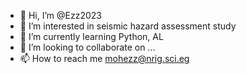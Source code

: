 - 👋 Hi, I’m @Ezz2023
- 👀 I’m interested in seismic hazard assessment study
- 🌱 I’m currently learning Python, AL
- 💞️ I’m looking to collaborate on ...
- 📫 How to reach me mohezz@nrig.sci.eg

<!---
Ezz2023/Ezz2023 is a ✨ special ✨ repository because its `README.md` (this file) appears on your GitHub profile.
You can click the Preview link to take a look at your changes.
--->
